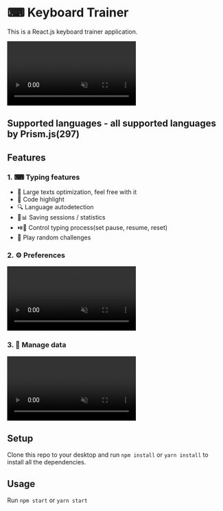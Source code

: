# ⌨ Keyboard Trainer

This is a React.js keyboard trainer application.

<video autoplay loop muted src='https://user-images.githubusercontent.com/67706933/190857521-fa1d4098-30c0-4a6e-9d13-ef45ac70c1e5.mp4'>
</video>

## Supported languages - all supported languages by Prism.js(297)

## Features

### 1. ⌨ Typing features
- 📜 Large texts optimization, feel free with it
- 🌈 Code highlight
- 🔍 Language autodetection
- 💾📊 Saving sessions / statistics
- ⏯️🔄 Control typing process(set pause, resume, reset)
- 🎲 Play random challenges

### 2. ⚙️ Preferences

<video autoplay loop muted src='https://user-images.githubusercontent.com/67706933/190857577-dba442a0-de2f-4ef6-a055-a2019adf80ab.mp4'>
</video>

### 3. 📝 Manage data

<video autoplay loop muted src='https://user-images.githubusercontent.com/67706933/190857566-f6dd8223-cbbc-4f25-bf7b-c8eba0ad5b16.mp4'>
</video>

## Setup

Clone this repo to your desktop and run `npm install` or `yarn install`
to install all the dependencies.

## Usage

Run `npm start` or `yarn start`
